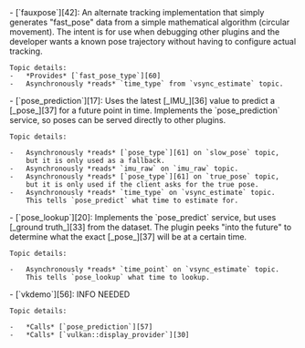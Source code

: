 <div id="service-fauxpose"></div>  
- [`fauxpose`][42]:
    An alternate tracking implementation that simply generates "fast_pose"
    data from a simple mathematical algorithm (circular movement).  The intent
    is for use when debugging other plugins and the developer wants a known
    pose trajectory without having to configure actual tracking.

    Topic details:
    -   *Provides* [`fast_pose_type`][60]
    -   Asynchronously *reads* `time_type` from `vsync_estimate` topic.

<div id="service-pose-prediction"></div>
-   [`pose_prediction`][17]:
    Uses the latest [_IMU_][36] value to predict a [_pose_][37] for a future point in time.
    Implements the `pose_prediction` service,
    so poses can be served directly to other plugins.

    Topic details:

    -   Asynchronously *reads* [`pose_type`][61] on `slow_pose` topic,
        but it is only used as a fallback.
    -   Asynchronously *reads* `imu_raw` on `imu_raw` topic.
    -   Asynchronously *reads* [`pose_type`][61] on `true_pose` topic,
        but it is only used if the client asks for the true pose.
    -   Asynchronously *reads* `time_type` on `vsync_estimate` topic.
        This tells `pose_predict` what time to estimate for.

<div id="service-pose-lookup"></div>
-   [`pose_lookup`][20]:
    Implements the `pose_predict` service, but uses [_ground truth_][33] from the dataset.
    The plugin peeks "into the future" to determine what the exact [_pose_][37] will be at a certain time.

    Topic details:

    -   Asynchronously *reads* `time_point` on `vsync_estimate` topic.
        This tells `pose_lookup` what time to lookup.

<div id="service-vkdemo"></div>
-   [`vkdemo`][56]:
    INFO NEEDED

    Topic details:

    -   *Calls* [`pose_prediction`][57]
    -   *Calls* [`vulkan::display_provider`][30]



[42]:	plugin_README/README_fauxpose.md
[17]:   https://github.com/ILLIXR/ILLIXR/tree/master/plugins/pose_prediction
[36]:   glossary.md#inertial-measurement-unit
[37]:   glossary.md#pose
[20]:   https://github.com/ILLIXR/ILLIXR/tree/master/plugins/pose_lookup
[33]:   glossary.md#ground-truth
[37]:   glossary.md#pose
[57]:   illixr_services.md#service-pose-prediction
[61]:   api/html/structILLIXR_1_1data__format_1_1pose__type.html
[60]:   api/html/structILLIXR_1_1data__format_1_1fast__pose__type.html
[30]:   https://github.com/ILLIXR/ILLIXR/tree/master/include/illixr/vk
